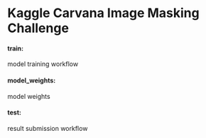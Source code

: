 # Kaggle Carvana Image Masking Challenge
#### train: 
model training workflow <br />
#### model_weights: 
model weights <br />
#### test: 
result submission workflow

